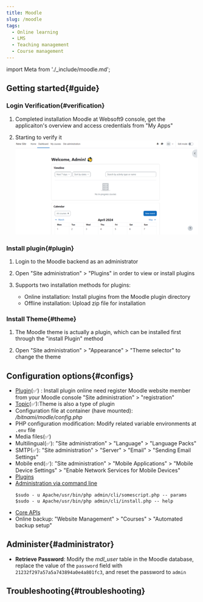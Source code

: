 ```yaml
---
title: Moodle
slug: /moodle
tags:
  - Online learning 
  - LMS
  - Teaching management
  - Course management
---
```


import Meta from './_include/moodle.md';

<Meta name="meta" />

## Getting started{#guide}

### Login Verification{#verification}

1. Completed installation Moodle at Websoft9 console, get the applicaiton's overview and access credentials from "My Apps"  

2. Starting to verify it
   ![](./assets/moodle-backend-websoft9.png)
   
### Install plugin{#plugin}
 
1. Login to the Moodle backend as an administrator  

2. Open "Site administration" > "Plugins" in order to view or install plugins  

3. Supports two installation methods for plugins: 
    
   - Online installation: Install plugins from the Moodle plugin directory 
   - Offline installation: Upload zip file for installation

### Install Theme{#theme}  

1. The Moodle theme is actually a plugin, which can be installed first through the "install Plugin" method

2. Open "Site administration" > "Appearance" > "Theme selector" to change the theme

## Configuration options{#configs}

- [Plugin](https://moodle.org/plugins/)(✅) : Install plugin online need register Moodle website member from your Moodle console "Site administration" > "registration" 
- [Topic](https://moodle.org/plugins/)(✅):Theme is also a type of plugin 
- Configuration file at container (have mounted): */bitnami/modle/config.php* 
- PHP configuration modification: Modify related variable environments at `.env` file
- Media files(✅) 
- Multilingual(✅): "Site administration" > "Language" > "Language Packs"  
- SMTP(✅): "Site administration" > "Server" > "Email" > "Sending Email Settings"  
- Mobile end(✅): "Site administration" > "Mobile Applications" > "Mobile Device Settings" > "Enable Network Services for Mobile Devices" 
- [Plugins](https://docs.moodle.org/37/en/Installing_plugins) 
- [Administration via command line]( https://docs.moodle.org/311/en/Administration_via_command_line ) 
   ``` 
   $sudo - u Apache/usr/bin/php admin/cli/somescript.php -- params 
   $sudo - u Apache/usr/bin/php admin/cli/install.php -- help 
   ``` 
- [Core APIs](https://docs.moodle.org/dev/Core_APIs) 
- Online backup: "Website Management" > "Courses" > "Automated backup setup"

## Administer{#administrator}

- **Retrieve Password**: Modify the *mdl_user* table in the Moodle database, replace the value of the `password` field with `21232f297a57a5a743894a0e4a801fc3`, and reset the password to `admin`

## Troubleshooting{#troubleshooting}
